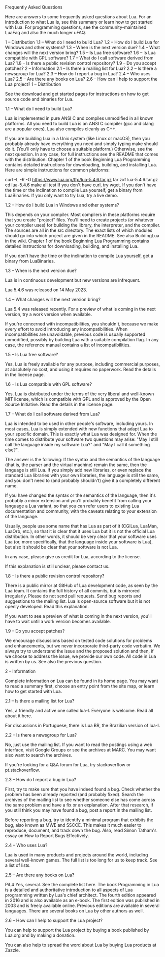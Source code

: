 Frequently Asked Questions

Here are answers to some frequently asked questions about Lua.
For an introduction to what Lua is, see this summary or learn how to get started with Lua.
For programming questions, see the community-maintained LuaFaq and also the much longer uFAQ.

1 – Distribution
1.1 – What do I need to build Lua?
1.2 – How do I build Lua for Windows and other systems?
1.3 – When is the next version due?
1.4 – What changes will the next version bring?
1.5 – Is Lua free software?
1.6 – Is Lua compatible with GPL software?
1.7 – What do I call software derived from Lua?
1.8 – Is there a public revision control repository?
1.9 – Do you accept patches?
2 – Information
2.1 – Is there a mailing list for Lua?
2.2 – Is there a newsgroup for Lua?
2.3 – How do I report a bug in Lua?
2.4 – Who uses Lua?
2.5 – Are there any books on Lua?
2.6 – How can I help to support the Lua project?
1 – Distribution

See the download and get started pages for instructions on how to get source code and binaries for Lua.

1.1 – What do I need to build Lua?

Lua is implemented in pure ANSI C and compiles unmodified in all known platforms. All you need to build Lua is an ANSI C compiler (gcc and clang are a popular ones). Lua also compiles cleanly as C++.

If you are building Lua in a Unix system (like Linux or macOS), then you probably already have everything you need and simply typing make should do it. (You'll only have to choose a suitable platform.) Otherwise, see the next question. In any case, for full instructions see the README that comes with the distribution. Chapter 1 of the book Beginning Lua Programming contains detailed instructions for downloading, building, and installing Lua. Here are simple instructions for common platforms:

curl -L -R -O https://www.lua.org/ftp/lua-5.4.6.tar.gz
tar zxf lua-5.4.6.tar.gz
cd lua-5.4.6
make all test
If you don't have curl, try wget.
If you don't have the time or the inclination to compile Lua yourself, get a binary from LuaBinaries. If you only want to try Lua, try a live demo.

1.2 – How do I build Lua in Windows and other systems?

This depends on your compiler. Most compilers in these platforms require that you create "project" files. You'll need to create projects (or whatever your compiler uses) for building the library, the interpreter, and the compiler. The sources are all in the src directory. The exact lists of which modules should go into which project are given in the README. See also BuildingLua in the wiki. Chapter 1 of the book Beginning Lua Programming contains detailed instructions for downloading, building, and installing Lua.

If you don't have the time or the inclination to compile Lua yourself, get a binary from LuaBinaries.

1.3 – When is the next version due?

Lua is in continuous development but new versions are infrequent.

Lua 5.4.6 was released on 14 May 2023.

1.4 – What changes will the next version bring?

Lua 5.4 was released recently. For a preview of what is coming in the next version, try a work version when available.

If you're concerned with incompatibilities, you shouldn't, because we make every effort to avoid introducing any incompatibilities. When incompatibilities are unavoidable, previous code is usually supported unmodified, possibly by building Lua with a suitable compilation flag. In any case, the reference manual contains a list of incompatibilities.

1.5 – Is Lua free software?

Yes, Lua is freely available for any purpose, including commercial purposes, at absolutely no cost, and using it requires no paperwork. Read the details in the license page.

1.6 – Is Lua compatible with GPL software?

Yes. Lua is distributed under the terms of the very liberal and well-known MIT license, which is compatible with GPL and is approved by the Open Source Initiative. Read the details in the license page.

1.7 – What do I call software derived from Lua?

Lua is intended to be used in other people's software, including yours. In most cases, Lua is simply extended with new functions that adapt Lua to your specific domain. This is exactly what Lua was designed for. When the time comes to distribute your software two questions may arise: "May I still call the language inside my software Lua?" and "May I call it something else?".

The answer is the following: If the syntax and the semantics of the language (that is, the parser and the virtual machine) remain the same, then the language is still Lua. If you simply add new libraries, or even replace the standard Lua libraries with your own libraries, the language is still the same, and you don't need to (and probably shouldn't) give it a completely different name.

If you have changed the syntax or the semantics of the language, then it's probably a minor extension and you'll probably benefit from calling your language a Lua variant, so that you can refer users to existing Lua documentation and community, with the caveats relating to your extension of the language.

Usually, people use some name that has Lua as part of it (CGILua, LuaMan, LuaOrb, etc.), so that it is clear that it uses Lua but it is not the official Lua distribution. In other words, it should be very clear that your software uses Lua (or, more specifically, that the language inside your software is Lua), but also it should be clear that your software is not Lua.

In any case, please give us credit for Lua, according to the license.

If this explanation is still unclear, please contact us.

1.8 – Is there a public revision control repository?

There is a public mirror at GitHub of Lua development code, as seen by the Lua team. It contains the full history of all commits, but is mirrored irregularly. Please do not send pull requests. Send bug reports and suggestions to the mailing list. Lua is open-source software but it is not openly developed. Read this explanation.

If you want to see a preview of what is coming in the next version, you'll have to wait until a work version becomes available.

1.9 – Do you accept patches?

We encourage discussions based on tested code solutions for problems and enhancements, but we never incorporate third-party code verbatim. We always try to understand the issue and the proposed solution and then, if we choose to address the issue, we provide our own code. All code in Lua is written by us. See also the previous question.

2 – Information

Complete information on Lua can be found in its home page. You may want to read a summary first, choose an entry point from the site map, or learn how to get started with Lua.

2.1 – Is there a mailing list for Lua?

Yes, a friendly and active one called lua-l. Everyone is welcome. Read all about it here.

For discussions in Portuguese, there is Lua BR, the Brazilian version of lua-l.

2.2 – Is there a newsgroup for Lua?

No, just use the mailing list. If you want to read the postings using a web interface, visit Google Groups or see the archives at MARC. You may want also want to search the archives.

If you're looking for a Q&A forum for Lua, try stackoverflow or pt.stackoverflow.

2.3 – How do I report a bug in Lua?

First, try to make sure that you have indeed found a bug. Check whether the problem has been already reported (and probably fixed). Search the archives of the mailing list to see whether someone else has come across the same problem and have a fix or an explanation. After that research, if you still think you may have found a bug, post a report in the mailing list.

Before reporting a bug, try to identify a minimal program that exhibits the bug, also known as MWE and SSCCE. This makes it much easier to reproduce, document, and track down the bug. Also, read Simon Tatham's essay on How to Report Bugs Effectively.

2.4 – Who uses Lua?

Lua is used in many products and projects around the world, including several well-known games. The full list is too long for us to keep track. See a list of lists.

2.5 – Are there any books on Lua?

PiL4
Yes, several. See the complete list here. The book Programming in Lua is a detailed and authoritative introduction to all aspects of Lua programming written by Lua's chief architect. The fourth edition appeared in 2016 and is also available as an e-book. The first edition was published in 2003 and is freely available online. Previous editions are available in several languages. There are several books on Lua by other authors as well.

2.6 – How can I help to support the Lua project?

You can help to support the Lua project by buying a book published by Lua.org and by making a donation.

You can also help to spread the word about Lua by buying Lua products at Zazzle.